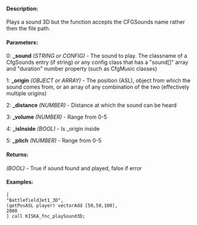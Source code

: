 #### Description:
Plays a sound 3D but the function accepts the CFGSounds name rather then the file path.

#### Parameters:
0: **_sound** *(STRING or CONFIG)* - The sound to play. The classname of a CfgSounds entry (if string)or any config class that has a "sound[]" array and "duration" number property (such as CfgMusic classes)

1: **_origin** *(OBJECT or ARRAY)* - The position (ASL), object from which the sound comes from, or an array of any combination of the two (effectively multiple origins)

2: **_distance** *(NUMBER)* - Distance at which the sound can be heard

3: **_volume** *(NUMBER)* - Range from 0-5

4: **_isInside** *(BOOL)* - Is _origin inside

5: **_pitch** *(NUMBER)* - Range from 0-5

#### Returns:
*(BOOL)* - True if sound found and played, false if error

#### Examples:
```sqf
[
"BattlefieldJet1_3D",
(getPosASL player) vectorAdd [50,50,100],
2000
] call KISKA_fnc_playSound3D;
```

